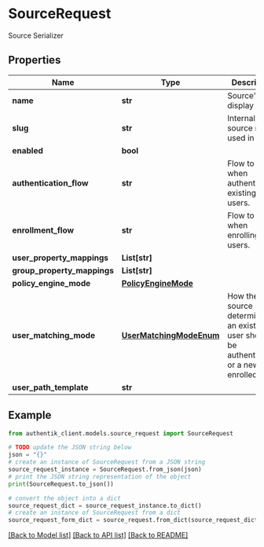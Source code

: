 # SourceRequest

Source Serializer

## Properties

Name | Type | Description | Notes
------------ | ------------- | ------------- | -------------
**name** | **str** | Source&#39;s display Name. | 
**slug** | **str** | Internal source name, used in URLs. | 
**enabled** | **bool** |  | [optional] 
**authentication_flow** | **str** | Flow to use when authenticating existing users. | [optional] 
**enrollment_flow** | **str** | Flow to use when enrolling new users. | [optional] 
**user_property_mappings** | **List[str]** |  | [optional] 
**group_property_mappings** | **List[str]** |  | [optional] 
**policy_engine_mode** | [**PolicyEngineMode**](PolicyEngineMode.md) |  | [optional] 
**user_matching_mode** | [**UserMatchingModeEnum**](UserMatchingModeEnum.md) | How the source determines if an existing user should be authenticated or a new user enrolled. | [optional] 
**user_path_template** | **str** |  | [optional] 

## Example

```python
from authentik_client.models.source_request import SourceRequest

# TODO update the JSON string below
json = "{}"
# create an instance of SourceRequest from a JSON string
source_request_instance = SourceRequest.from_json(json)
# print the JSON string representation of the object
print(SourceRequest.to_json())

# convert the object into a dict
source_request_dict = source_request_instance.to_dict()
# create an instance of SourceRequest from a dict
source_request_form_dict = source_request.from_dict(source_request_dict)
```
[[Back to Model list]](../README.md#documentation-for-models) [[Back to API list]](../README.md#documentation-for-api-endpoints) [[Back to README]](../README.md)


